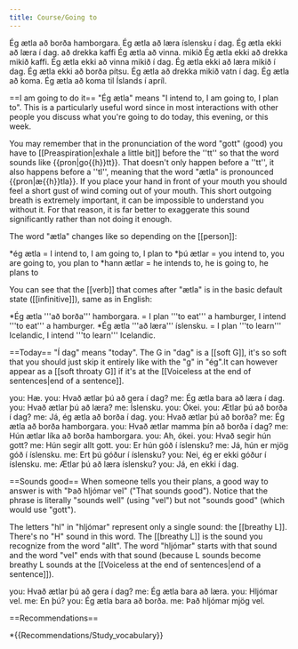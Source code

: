 ```yaml
---
title: Course/Going to
---
```

<vocabulary>
Ég ætla að borða hamborgara.
Ég ætla að læra íslensku í dag.
Ég ætla ekki að læra í dag.
að drekka kaffi
Ég ætla að vinna.
mikið
Ég ætla ekki að drekka mikið kaffi.
Ég ætla ekki að vinna mikið í dag.
Ég ætla ekki að læra mikið í dag.
Ég ætla ekki að borða pítsu.
Ég ætla að drekka mikið vatn í dag.
Ég ætla að koma.
Ég ætla að koma til Íslands í apríl.
</vocabulary>

==I am going to do it==
"Ég ætla" means "I intend to, I am going to, I plan to". This is a particularly useful word since in most interactions with other people you discuss what you're going to do today, this evening, or this week.

You may remember that in the pronunciation of the word "gott" (good) you have to [[Preaspiration|exhale a little bit]] before the ''tt'' so that the word sounds like {{pron|go{{h}}tt}}. That doesn't only happen before a ''tt'', it also happens before a ''tl'', meaning that the word "ætla" is pronounced {{pron|æ{{h}}tla}}. If you place your hand in front of your mouth you should feel a short gust of wind coming out of your mouth. This short outgoing breath is extremely important, it can be impossible to understand you without it. For that reason, it is far better to exaggerate this sound significantly rather than not doing it enough.

The word "ætla" changes like so depending on the [[person]]:

*ég ætla = I intend to, I am going to, I plan to
*þú ætlar = you intend to, you are going to, you plan to
*hann ætlar = he intends to, he is going to, he plans to

You can see that the [[verb]] that comes after "ætla" is in the basic default state ([[infinitive]]), same as in English:

*Ég ætla '''að borða''' hamborgara. = I plan '''to eat''' a hamburger, I intend '''to eat''' a hamburger.
*Ég ætla '''að læra''' íslensku. = I plan '''to learn''' Icelandic, I intend '''to learn''' Icelandic.

==Today==
"Í dag" means "today". The G in "dag" is a [[soft G]], it's so soft that you should just skip it entirely like with the "g" in "ég".<note>It can however appear as a [[soft throaty G]] if it's at the [[Voiceless at the end of sentences|end of a sentence]].</note>

<Conversation>
you: Hæ.
you: Hvað ætlar þú að gera í dag?
me: Ég ætla bara að læra í dag.
you: Hvað ætlar þú að læra?
me: Íslensku.
you: Ókei.
you: Ætlar þú að borða í dag?
me: Já, ég ætla að borða í dag.
you: Hvað ætlar þú að borða?
me: Ég ætla að borða hamborgara.
you: Hvað ætlar mamma þín að borða í dag?
me: Hún ætlar líka að borða hamborgara.
you: Ah, ókei.
you: Hvað segir hún gott?
me: Hún segir allt gott.
you: Er hún góð í íslensku?
me: Já, hún er mjög góð í íslensku.
me: Ert þú góður í íslensku?
you: Nei, ég er ekki góður í íslensku.
me: Ætlar þú að læra íslensku?
you: Já, en ekki í dag.
</Conversation>

==Sounds good==
When someone tells you their plans, a good way to answer is with "Það hljómar vel" ("That sounds good"). Notice that the phrase is literally "sounds well" (using "vel") but not "sounds good" (which would use "gott").

The letters "hl" in "hljómar" represent only a single sound: the [[breathy L]]. There's no "H" sound in this word. The [[breathy L]] is the sound you recognize from the word "allt". The word "hljómar" starts with that sound and the word "vel" ends with that sound (because L sounds become breathy L sounds at the [[Voiceless at the end of sentences|end of a sentence]]).

<Conversation>
you: Hvað ætlar þú að gera í dag?
me: Ég ætla bara að læra.
you: Hljómar vel.
me: En þú?
you: Ég ætla bara að borða.
me: Það hljómar mjög vel.
<Conversation>

==Recommendations==

*{{Recommendations/Study_vocabulary}}
